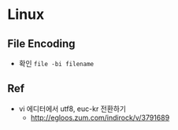 # Linux

## File Encoding
* 확인
  `file -bi filename`


## Ref
* vi 에디터에서 utf8, euc-kr 전환하기
  * http://egloos.zum.com/indirock/v/3791689
